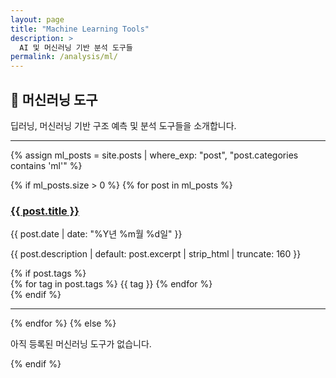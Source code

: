 ```yaml
---
layout: page
title: "Machine Learning Tools"
description: >
  AI 및 머신러닝 기반 분석 도구들
permalink: /analysis/ml/
---
```


## 🤖 머신러닝 도구

딥러닝, 머신러닝 기반 구조 예측 및 분석 도구들을 소개합니다.

---

{% assign ml_posts = site.posts | where_exp: "post", "post.categories contains 'ml'" %}

{% if ml_posts.size > 0 %}
{% for post in ml_posts %}
<article class="post-card">
  <h3><a href="{{ post.url | relative_url }}">{{ post.title }}</a></h3>
  <p class="post-date">{{ post.date | date: "%Y년 %m월 %d일" }}</p>
  <p>{{ post.description | default: post.excerpt | strip_html | truncate: 160 }}</p>
  {% if post.tags %}
  <div class="tags">
    {% for tag in post.tags %}
      <span class="tag">{{ tag }}</span>
    {% endfor %}
  </div>
  {% endif %}
</article>
<hr/>
{% endfor %}
{% else %}
  <p class="message">아직 등록된 머신러닝 도구가 없습니다.</p>
{% endif %}